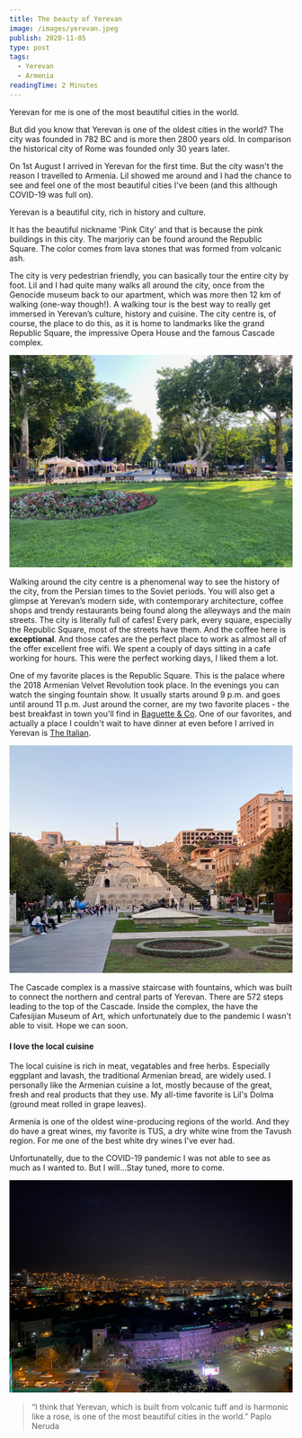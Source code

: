 ```yaml
---
title: The beauty of Yerevan
image: /images/yerevan.jpeg
publish: 2020-11-05
type: post
tags: 
  - Yerevan
  - Armenia
readingTime: 2 Minutes
---
```


Yerevan for me is one of the most beautiful cities in the world. 

<!-- more -->

But did you know that Yerevan is one of the oldest cities in the world? The city was founded in 782 BC and is more then 2800 years old. In comparison the historical city of Rome was founded only 30 years later.

On 1st August I arrived in Yerevan for the first time. But the city wasn't the reason I travelled to Armenia.
Lil showed me around and I had the chance to see and feel one of the most beautiful cities I've been (and this although COVID-19 was full on). 

Yerevan is a beautiful city, rich in history and culture. 

It has the beautiful nickname 'Pink City' and that is because the pink buildings in this city. The marjoriy can be found around the Republic Square. The color comes from lava stones that was formed from volcanic ash.

The city is very pedestrian friendly, you can basically tour the entire city by foot. Lil and I had quite many walks all around the city, once from the Genocide museum back to our apartment, which was more then 12 km of walking (one-way though!). A walking tour is the best way to really get immersed in Yerevan’s culture, history and cuisine. The city centre is, of course, the place to do this, as it is home to landmarks like the grand Republic Square, the impressive Opera House and the famous Cascade complex.

![Beautiful parks are perfect for a walk](/images/park-yerevan.jpg)

Walking around the city centre is a phenomenal way to see the history of the city, from the Persian times to the Soviet periods. You will also get a glimpse at Yerevan’s modern side, with contemporary architecture, coffee shops and trendy restaurants being found along the alleyways and the main streets. The city is literally full of cafes! Every park, every square, especially the Republic Square, most of the streets have them. And the coffee here is **exceptional**. And those cafes are the perfect place to work as almost all of the offer excellent free wifi. We spent a couply of days sitting in a cafe working for hours. This were the perfect working days, I liked them a lot.

One of my favorite places is the Republic Square. This is the palace where the 2018 Armenian Velvet Revolution took place. In the evenings you can watch the singing fountain show. It usually starts around 9 p.m. and goes until around 11 p.m. Just around the corner, are my two favorite places - the best breakfast in town you'll find in [Baguette & Co](https://www.tripadvisor.de/Restaurant_Review-g293932-d8433876-Reviews-Baguette_Co-Yerevan.html). One of our favorites, and actually a place I couldn't wait to have dinner at even before I arrived in Yerevan is [The Italian](https://www.tripadvisor.de/Restaurant_Review-g293932-d10438453-Reviews-The_Italian_Armenia-Yerevan.html). 

![Cascade](/images/cascade.jpg)

The Cascade complex is a massive staircase with fountains, which was built to connect the northern and central parts of Yerevan. There are 572 steps leading to the top of the Cascade. Inside the complex, the have the Cafesijian Museum of Art, which unfortunately due to the pandemic I wasn't able to visit. Hope we can soon.

#### I love the local cuisine
The local cuisine is rich in meat, vegatables and free herbs. Especially eggplant and lavash, the traditional Armenian bread, are widely used. I personally like the Armenian cuisine a lot, mostly because of the great, fresh and real products that they use. My all-time favorite is Lil's Dolma (ground meat rolled in grape leaves).

Armenia is one of the oldest wine-producing regions of the world. And they do have a great wines, my favorite is TUS, a dry white wine from the Tavush region. For me one of the best white dry wines I've ever had.

Unfortunatelly, due to the COVID-19 pandemic I was not able to see as much as I wanted to. But I will...Stay tuned, more to come.

![Yerevan by night](/images/yerevan-night.jpg)

> “I think that Yerevan, which is built from volcanic tuff and is harmonic like a rose, is one of the most beautiful cities in the world.” Paplo Neruda

